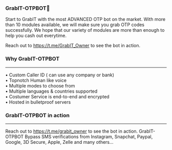 ### GrabIT-OTPBOT🤖

Start to GrabIT with the most ADVANCED OTP bot on the market.
With more than 10 modules available, we will make sure you grab OTP codes successfully.
We hope that our variety of modules are more than enough to help you cash out everytime.

Reach out to https://t.me/GrabIT_Owner to see the bot in action.

### Why GrabIT-OTPBOT
---

• Custom Caller ID ( can use any company or bank)                                                                                                                         
• Topnotch Human like voice                                                                                                                                               
• Multiple modes to choose from                                                                                                                                           
• Multiple languages & countries supported                                                                                                                               
• Costumer Service is end-to-end and encrypted                                                                                                                           
• Hosted in bulletproof servers

### GrabIT-OTPBOT in action
---

Reach out to https://t.me/grabit_owner to see the bot in action. GrabIT-OTPBOT Bypass SMS verifications from Instagram, Snapchat, Paypal, Google, 3D Secure, Apple, Zelle and many others...
